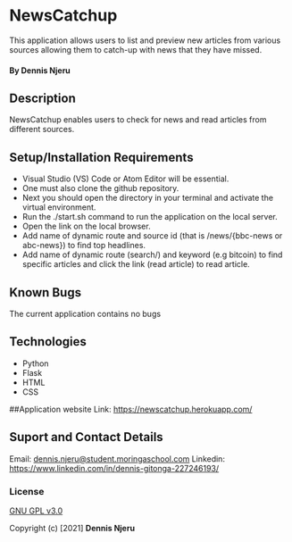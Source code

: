 # NewsCatchup
This application allows users to list and preview new articles from various sources allowing them to catch-up with news that they have missed.

#### By Dennis Njeru

## Description
NewsCatchup enables users to check for news and read articles from different sources.

## Setup/Installation Requirements
* Visual Studio (VS) Code or Atom Editor will be essential.
* One must also clone the github repository.
* Next you should open the directory in your terminal and activate the virtual environment. 
* Run the ./start.sh command to run the application on the local server.
* Open the link on the local browser.
* Add name of dynamic route and source id (that is /news/{bbc-news or abc-news}) to find top headlines.
* Add name of dynamic route (search/) and keyword (e.g bitcoin) to find specific articles and click the link (read article) to read article.

## Known Bugs
The current application contains no bugs

## Technologies
* Python
* Flask
* HTML
* CSS

##Application website
Link: https://newscatchup.herokuapp.com/

## Suport and Contact Details
Email: dennis.njeru@student.moringaschool.com
Linkedin: https://www.linkedin.com/in/dennis-gitonga-227246193/


### License
[GNU GPL v3.0](./LICENSE)

Copyright (c) [2021] **Dennis Njeru**

